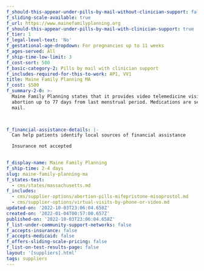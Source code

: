 ```yaml
---
f_should-this-appear-under-pills-by-mail-without-clinician-support: false
f_sliding-scale-available: true
f_url: https://www.mainefamilyplanning.org
f_should-this-appear-under-pills-by-mail-with-clinician-support: true
f_tier: 1
f_legal-level-text: 'No'
f_gestational-age-dropdown: For pregnancies up to 11 weeks
f_ages-served: All
f_ship-time-low-limit: 3
f_cost-sort: 500
f_basic-category-2: Pills by mail with clinician support
f_includes-required-for-this-to-work: AP1, VV1
title: Maine Family Planning MA
f_cost: $500
f_summary-2-0: >-
  Maine Family Planning states that it provides video telemedicine visit for
  abortion up to 77 days from last menstrual period. Medications are sent by
  mail.


  ‍
f_financial-assistance-details: |-
  Can help patients identify local sources of financial assistance

  Insurance not accepted

  ‍
f_display-name: Maine Family Planning
f_ship-time: 2-4 days
slug: maine-family-planning-ma
f_states-test:
  - cms/states/massachusetts.md
f_includes:
  - cms/supplier-options/abortion-pills-mifepristone-misoprostol.md
  - cms/supplier-options/virtual-visits-by-phone-or-video.md
updated-on: '2022-10-03T23:06:04.658Z'
created-on: '2022-01-04T00:57:00.657Z'
published-on: '2022-10-03T23:06:04.658Z'
f_list-under-community-support-networks: false
f_accepts-insurance: false
f_accepts-medicaid: false
f_offers-sliding-scale-pricing: false
f_list-on-test-results-page: false
layout: '[suppliers].html'
tags: suppliers
---
```



